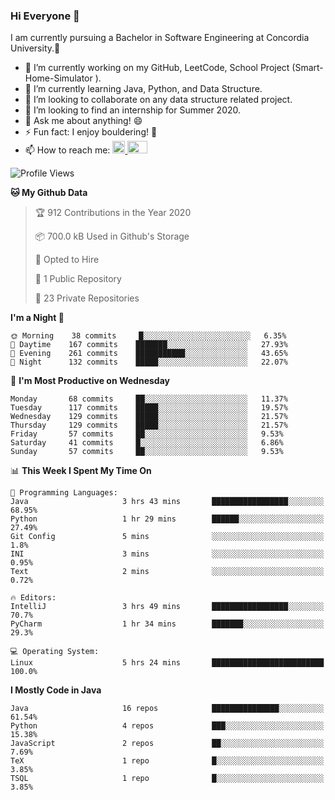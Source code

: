 ### Hi Everyone 👋
I am currently pursuing a Bachelor in Software Engineering at Concordia University.🏫

- 🔭 I’m currently working on my GitHub, LeetCode, School Project (Smart-Home-Simulator ).
- 🌱 I’m currently learning Java, Python, and Data Structure.
- 👯 I’m looking to collaborate on any data structure related project.
- 🤔 I’m looking to find an internship for Summer 2020.
- 💬 Ask me about anything! 😄
- ⚡ Fun fact: I enjoy bouldering! 🧗‍
- 📫 How to reach me: <a href="https://www.linkedin.com/in/siu-tong-ye/" target="_blank"> <img width="20px" width="32" src="https://cdn.jsdelivr.net/npm/simple-icons@v3/icons/linkedin.svg" /> </a> <a href="mailto:SiuTongYe@gmail.com" target="_blank"> <img height="20" width="32" src="https://cdn.jsdelivr.net/npm/simple-icons@v3/icons/gmail.svg" /> </a>

<!--START_SECTION:waka-->
![Profile Views](http://img.shields.io/badge/Profile%20Views-3-blue)

**🐱 My Github Data** 

> 🏆 912 Contributions in the Year 2020
 > 
> 📦 700.0 kB Used in Github's Storage 
 > 
> 💼 Opted to Hire
 > 
> 📜 1 Public Repository 
 > 
> 🔑 23 Private Repositories  
 > 
**I'm a Night 🦉** 

```text
🌞 Morning    38 commits     █░░░░░░░░░░░░░░░░░░░░░░░░   6.35% 
🌆 Daytime    167 commits    ███████░░░░░░░░░░░░░░░░░░   27.93% 
🌃 Evening    261 commits    ███████████░░░░░░░░░░░░░░   43.65% 
🌙 Night      132 commits    █████░░░░░░░░░░░░░░░░░░░░   22.07%

```
📅 **I'm Most Productive on Wednesday** 

```text
Monday       68 commits     ██░░░░░░░░░░░░░░░░░░░░░░░   11.37% 
Tuesday      117 commits    █████░░░░░░░░░░░░░░░░░░░░   19.57% 
Wednesday    129 commits    █████░░░░░░░░░░░░░░░░░░░░   21.57% 
Thursday     129 commits    █████░░░░░░░░░░░░░░░░░░░░   21.57% 
Friday       57 commits     ██░░░░░░░░░░░░░░░░░░░░░░░   9.53% 
Saturday     41 commits     █░░░░░░░░░░░░░░░░░░░░░░░░   6.86% 
Sunday       57 commits     ██░░░░░░░░░░░░░░░░░░░░░░░   9.53%

```


📊 **This Week I Spent My Time On** 

```text
💬 Programming Languages: 
Java                     3 hrs 43 mins       █████████████████░░░░░░░░   68.95% 
Python                   1 hr 29 mins        ██████░░░░░░░░░░░░░░░░░░░   27.49% 
Git Config               5 mins              ░░░░░░░░░░░░░░░░░░░░░░░░░   1.8% 
INI                      3 mins              ░░░░░░░░░░░░░░░░░░░░░░░░░   0.95% 
Text                     2 mins              ░░░░░░░░░░░░░░░░░░░░░░░░░   0.72%

🔥 Editors: 
IntelliJ                 3 hrs 49 mins       █████████████████░░░░░░░░   70.7% 
PyCharm                  1 hr 34 mins        ███████░░░░░░░░░░░░░░░░░░   29.3%

💻 Operating System: 
Linux                    5 hrs 24 mins       █████████████████████████   100.0%

```

**I Mostly Code in Java** 

```text
Java                     16 repos            ███████████████░░░░░░░░░░   61.54% 
Python                   4 repos             ███░░░░░░░░░░░░░░░░░░░░░░   15.38% 
JavaScript               2 repos             ██░░░░░░░░░░░░░░░░░░░░░░░   7.69% 
TeX                      1 repo              █░░░░░░░░░░░░░░░░░░░░░░░░   3.85% 
TSQL                     1 repo              █░░░░░░░░░░░░░░░░░░░░░░░░   3.85%

```



<!--END_SECTION:waka-->
